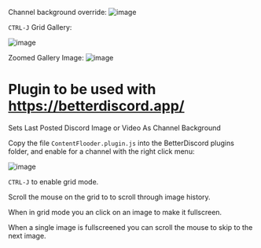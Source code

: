 
Channel background override:
![image](https://github.com/dfaker/ContentFlooder/assets/35278260/93c8ac49-6f09-4cbc-a9ba-1f6c7d2203a3)


`CTRL-J` Grid Gallery:

![image](https://github.com/dfaker/ContentFlooder/assets/35278260/eee84b8f-240e-436d-8d24-7fcc4d1d52ac)

Zoomed Gallery Image:
![image](https://github.com/dfaker/ContentFlooder/assets/35278260/913eef86-a97d-43ac-8aaa-bc5d1ef63bf2)


# Plugin to be used with https://betterdiscord.app/

Sets Last Posted Discord Image or Video As Channel Background

Copy the file `ContentFlooder.plugin.js` into the BetterDiscord plugins folder, and enable for a channel with the right click menu:

![image](https://github.com/dfaker/ContentFlooder/assets/35278260/d802c5c2-48b0-4fe3-aa60-68cefc8377ab)


`CTRL-J` to enable grid mode.

Scroll the mouse on the grid to to scroll through image history.

When in grid mode you an click on an image to make it fullscreen.

When a single image is fullscreened you can scroll the mouse to skip to the next image.
